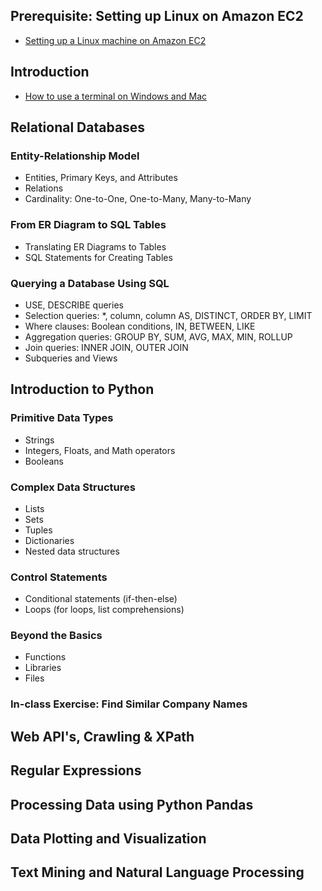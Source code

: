 ## Prerequisite: Setting up Linux on Amazon EC2

* [Setting up a Linux machine on Amazon EC2](https://docs.google.com/document/d/1A5Y53eqBRRlrVMV-yLrpA9-3xZ3jQmv9i6qhOU5gn44/edit)


## Introduction

* [How to use a terminal on Windows and Mac](https://docs.google.com/document/d/1bn0GdEK5vvzbxkpOyRW1Zy0WkRuhIz6PkbQPaE7uUyo/edit)

## Relational Databases

### Entity-Relationship Model
* Entities, Primary Keys, and Attributes
* Relations
* Cardinality: One-to-One, One-to-Many, Many-to-Many

### From ER Diagram to SQL Tables
* Translating ER Diagrams to Tables
* SQL Statements for Creating Tables
   
### Querying a Database Using SQL
* USE, DESCRIBE queries
* Selection queries: *, column, column AS, DISTINCT, ORDER BY, LIMIT
* Where clauses: Boolean conditions, IN, BETWEEN, LIKE
* Aggregation queries: GROUP BY, SUM, AVG, MAX, MIN, ROLLUP
* Join queries: INNER JOIN, OUTER JOIN
* Subqueries and Views

## Introduction to Python

### Primitive Data Types
* Strings
* Integers, Floats, and Math operators
* Booleans

### Complex Data Structures
* Lists
* Sets
* Tuples
* Dictionaries
* Nested data structures

### Control Statements
* Conditional statements (if-then-else)
* Loops (for loops, list comprehensions)

### Beyond the Basics
* Functions
* Libraries
* Files

### In-class Exercise: Find Similar Company Names

## Web API's, Crawling & XPath

## Regular Expressions

## Processing Data using Python Pandas

## Data Plotting and Visualization

## Text Mining and Natural Language Processing
